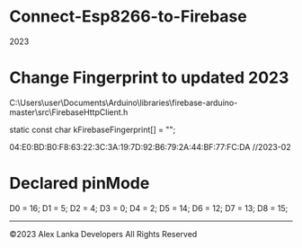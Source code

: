 # Connect-Esp8266-to-Firebase
2023

# Change Fingerprint to updated 2023

C:\Users\user\Documents\Arduino\libraries\firebase-arduino-master\src\FirebaseHttpClient.h

static const char kFirebaseFingerprint[] = "";

04:E0:BD:B0:F8:63:22:3C:3A:19:7D:92:B6:79:2A:44:BF:77:FC:DA //2023-02

# Declared pinMode

D0 = 16;
D1 = 5;
D2   = 4;
D3   = 0;
D4   = 2;
D5   = 14;
D6   = 12;
D7   = 13;
D8   = 15;

<hr>

©2023 Alex Lanka Developers All Rights Reserved
